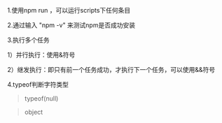 1.使用npm run ，可以运行scripts下任何条目

2.通过输入 "npm -v" 来测试npm是否成功安装

3.执行多个任务

1）并行执行：使用&符号  

2）继发执行：即只有前一个任务成功，才执行下一个任务，可以使用&&符号



4.typeof判断字符类型

>typeof(null) 

>object

